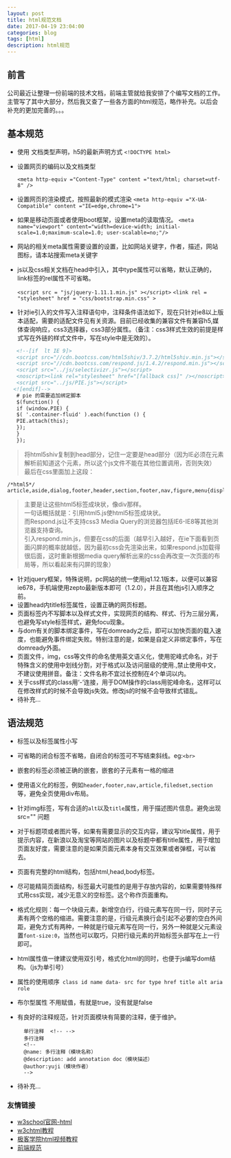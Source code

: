 ```yaml
---
layout: post
title: html规范文档
date: 2017-04-19 23:04:00
categories: blog
tags: [html]
description: html规范
---
```


## 前言

公司最近让整理一份前端的技术文档，前端主管就给我安排了个编写文档的工作。<br>
主管写了其中大部分，然后我又查了一些各方面的html规范，略作补充。以后会补充的更加完善的。。。

## 基本规范

* 使用<!Doctype html> 文档类型声明，h5的最新声明方式 `<!DOCTYPE html> `
* 设置网页的编码以及文档类型 <br>

	`<meta http-equiv ="Content-Type" content ="text/html; charset=utf-8" />`

* 设置网页的渲染模式，按照最新的模式渲染
	`<meta http-equiv ="X-UA-Compatible" content ="IE=edge,chrome=1">`
* 如果是移动页面或者使用boot框架，设置meta的读取情况。
	`<meta name="viewport" content="width=device-width; initial-scale=1.0;maximum-scale=1.0; user-scalable=no;"/>`
* 网站的相关meta属性需要设置的设置，比如网站关键字，作者，描述，网站图标，请本站搜索meta关键字
* js以及css相关文档在head中引入，其中type属性可以省略，默认正确的，link标签的rel属性不可省略。

    `<script src = "js/jquery-1.11.1.min.js" ></script>`
	`<link rel = "stylesheet" href = "css/bootstrap.min.css" >`

* 针对ie引入的文件写入注释语句中，注释条件语法如下，现在只针对ie8以上版本适配，需要的适配文件见有关资源。目前已经收集的兼容文件有兼容h5,媒体查询响应，css3选择器，css3部分属性。（备注：css3样式生效的前提是样式写在外链的样式文件中，写在style中是无效的）。


~~~ html
   <!--[if  lt IE 9]>
   <script src="//cdn.bootcss.com/html5shiv/3.7.2/html5shiv.min.js"></script>
   <script src="//cdn.bootcss.com/respond.js/1.4.2/respond.min.js"></script>
   <script src="../js/selectivizr.js"></script>
   <noscript><link rel="stylesheet" href="[fallback css]" /></noscript>
   <script src="../js/PIE.js"></script>
  <![endif]-->
   # pie 的需要追加绑定脚本
   $(function() {
   if (window.PIE) {
   $( '.container-fluid' ).each(function () {
   PIE.attach(this);
   });
   }
   });
~~~
 

   
> 将html5shiv复制到head部分，记住一定要是head部分（因为IE必须在元素解析前知道这个元素，所以这个js文件不能在其他位置调用，否则失效）<br>
> 最后在css里面加上这段：

	/*html5*/
	article,aside,dialog,footer,header,section,footer,nav,figure,menu{display:block}

> 主要是让这些html5标签成块状，像div那样。<br>
> 一句话概括就是：引用html5.js使html5标签成块状。<br>
> 而Respond.js让不支持css3 Media Query的浏览器包括IE6-IE8等其他浏览器支持查询。<br>
> 引入respond.min.js，但要在css的后面（越早引入越好，在ie下面看到页面闪屏的概率就越低，因为最初css会先渲染出来，如果respond.js加载得很后面，这时重新根据media query解析出来的css会再改变一次页面的布局等，所以看起来有闪屏的现象）


* 针对jquery框架，特殊说明，pc网站的统一使用jq1.12.1版本，以便可以兼容ie678，手机端使用zepto最新版本即可（1.2.0），并且在其他js引入顺序之前。
* 设置head内title标签属性，设置正确的网页标题。
* 页面标签内不写脚本以及样式文件，实现网页的结构、样式、行为三层分离，也避免写style标签样式，避免focu现象。
* 与dom有关的脚本绑定事件，写在domready之后，即可以加快页面的载入速度，也能避免事件绑定失败。特别注意的是，如果是自定义非绑定事件，写在domready外面。
* 页面文件，img，css等文件的命名使用英文语义化，使用驼峰式命名，对于特殊含义的使用中划线分割，对于格式以及访问层级的使用.,禁止使用中文，不建议使用拼音。备注：文件名称不宜过长控制在4个单词以内。
* 关于css样式的class用‘-’连接，用于DOM操作的class用驼峰命名，这样可以在修改样式的时候不会导致js失效。修改js的时候不会导致样式错乱。
* 待补充...


## 语法规范

* 标签以及标签属性小写
* 可省略的闭合标签不省略，自闭合的标签可不写结束斜线。eg:`<br>`
* 嵌套的标签必须被正确的嵌套，嵌套的子元素有一格的缩进
* 使用语义化的标签，例如`header,footer,nav,article,filedset,section`等，避免全页使用div布局。
* 针对img标签，写有合适的`alt`以及`title`属性，用于描述图片信息。避免出现src="" 问题
* 对于标题项或者图片等，如果有需要显示的交互内容，建议写title属性，用于提示内容，在新浪以及淘宝等网站的图片以及标题中都有title属性，用于增加页面友好度，需要注意的是如果页面元素本身有交互效果或者弹框，可以省去。
* 页面有完整的html结构，包括html,head,body标签。
* 尽可能精简页面结构，标签最大可能性的是用于存放内容的，如果需要特殊样式用css实现，减少无意义的空标签。这个称作页面重构。
* 格式化规则：每一个块级元素，新增空白行，行级元素写在同一行，同时子元素有两个空格的缩进。需要注意的是，行级元素换行会引起不必要的空白外间距，避免方式有两种，一种就是行级元素写在同一行，另外一种就是父元素设置`font-size:0`，当然也可以取巧，只把行级元素的开始标签头部写在上一行即可。
* html属性值一律建议使用双引号，格式化html的同时，也便于js编写dom结构。（js为单引号）
* 属性的使用顺序` class id name data- src for type href title alt aria role`
* 布尔型属性 不用赋值，有就是true，没有就是false
* 有良好的注释规范，针对页面模块有简要的注释，便于维护。


		单行注释  <!-- -->
		多行注释 
		<!--
		@name: 多行注释（模块名称）
		@description: add annotation doc（模块描述）
		@author:yuji（模块作者）
		-->

* 待补充...

###   友情链接
* [w3school官网-html](http://www.w3school.com.cn/html5/index.asp)
* [w3chtml教程](http://www.w3chtml.com/html5/course/)
* [极客学院html视频教程](http://search.jikexueyuan.com/course/?q=HTML5)
* [前端规范](http://front-end-standards.com/#24js)

